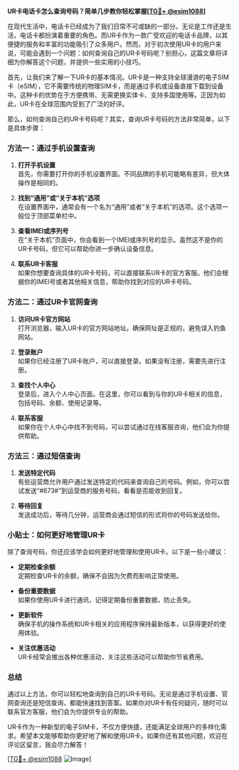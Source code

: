 **UR卡电话卡怎么查询号码？简单几步教你轻松掌握[[TG💪+ @esim1088](https://t.me/s/esim1088)]**

在现代生活中，电话卡已经成为了我们日常不可或缺的一部分。无论是工作还是生活，电话卡都扮演着重要的角色。而UR卡作为一款广受欢迎的电话卡品牌，以其便捷的服务和丰富的功能吸引了众多用户。然而，对于初次使用UR卡的用户来说，可能会遇到一个问题：如何查询自己的UR卡号码呢？别担心，这篇文章将详细为你解答这个问题，并提供一些实用的小技巧。

首先，让我们来了解一下UR卡的基本情况。UR卡是一种支持全球漫游的电子SIM卡（eSIM），它不需要传统的物理SIM卡，而是通过手机或设备直接下载到设备中。这种卡的优势在于方便携带、无需更换实体卡、支持多国使用等。正因为如此，UR卡在全球范围内受到了广泛的好评。

那么，如何查询自己的UR卡号码呢？其实，查询UR卡号码的方法非常简单，以下是具体步骤：

### 方法一：通过手机设置查询

1. **打开手机设置**  
   首先，你需要打开你的手机设置界面。不同品牌的手机可能略有差异，但大体操作是相同的。

2. **找到“通用”或“关于本机”选项**  
   在设置界面中，通常会有一个名为“通用”或者“关于本机”的选项。这个选项一般位于顶部菜单栏中。

3. **查看IMEI或序列号**  
   在“关于本机”页面中，你会看到一个IMEI或序列号的显示。虽然这不是你的UR卡号码，但它可以帮助你进一步确认设备信息。

4. **联系UR卡客服**  
   如果你想要查询具体的UR卡号码，可以直接联系UR卡的官方客服。他们会根据你的IMEI号或者其他相关信息，帮助你找到对应的UR卡号码。

### 方法二：通过UR卡官网查询

1. **访问UR卡官方网站**  
   打开浏览器，输入UR卡的官方网站地址。确保网址是正规的，避免误入钓鱼网站。

2. **登录账户**  
   如果你已经注册了UR卡账户，可以直接登录。如果没有注册，需要先进行注册。

3. **查找个人中心**  
   登录后，进入个人中心页面。在这里，你可以看到与你的UR卡相关的信息，包括号码、余额、使用记录等。

4. **联系客服**  
   如果你在个人中心中找不到号码，可以尝试通过在线客服咨询，他们会为你提供帮助。

### 方法三：通过短信查询

1. **发送特定代码**  
   有些运营商允许用户通过发送特定的代码来查询自己的号码。例如，你可以尝试发送“#673#”到运营商的服务号码，看看是否能收到回复。

2. **等待回复**  
   发送成功后，等待几分钟，运营商会通过短信的形式将你的号码发送给你。

### 小贴士：如何更好地管理UR卡

除了查询号码，你还应该学会如何更好地管理和使用UR卡。以下是一些小建议：

- **定期检查余额**  
  定期检查UR卡的余额，确保不会因为欠费而影响正常使用。

- **备份重要数据**  
  如果你使用UR卡进行通讯，记得定期备份重要数据，防止丢失。

- **更新软件**  
  确保手机的操作系统和UR卡相关的应用程序保持最新版本，以获得更好的使用体验。

- **关注优惠活动**  
  UR卡经常会推出各种优惠活动，关注这些活动可以帮助你节省费用。

### 总结

通过以上方法，你可以轻松地查询到自己的UR卡号码。无论是通过手机设置、官网查询还是短信查询，都能快速找到答案。如果你对UR卡有任何疑问，随时可以联系官方客服，他们会为你提供专业的帮助。

UR卡作为一种新型的电子SIM卡，不仅方便快捷，还能满足全球用户的多样化需求。希望本文能够帮助你更好地了解和使用UR卡。如果你还有其他问题，欢迎在评论区留言，我会尽力解答！

[[TG💪+ @esim1088](https://t.me/s/esim1088) ![Image](https://i.postimg.cc/4NQfJmqS/Snipaste-2025-05-13-00-14-12.png)]